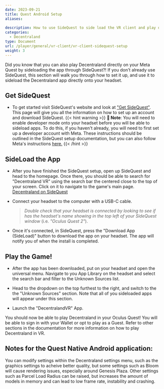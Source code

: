 ```yaml
---
date: 2023-09-21
title: Quest Android Setup
aliases:
 
description: How to use SideQuest to side load the VR client and play directly on the headset.
categories:
  - Decentraland
type: Document
url: /player/general/vr-client/vr-client-sidequest-setup
weight: 3
---
```


Did you know that you can also play Decentraland directly on your Meta Quest by sideloading the app through SideQuest?! If you don't already use SideQuest, this section will walk you through how to set it up, and use it to sideload the Decentraland app directly onto your headset.

## Get SideQuest

 - To get started visit SideQuest's website and look at ["Get SideQuest"](https://sidequestvr.com/setup-howto). This page will give you all the information on how to set up an account and download SideQuest. 
 {{< hint warning >}}
 **📔 Note**:  You will need to enable developer mode onto your headset before you will be able to sideload apps. To do this, if you haven't already, you will need to first set up a developer account with Meta. These instructions should be outlined in the SideQuest setup documentation, but you can also follow Meta's instructions [here.](https://developer.oculus.com/documentation/native/android/mobile-device-setup/)
{{< /hint >}}

## SideLoad the App
- After you have finished the SideQuest setup, open up SideQuest and head to the homepage. Once there, you should be able to search for "Decentraland VR" using the search bar the centered close to the top of your screen. Click on it to navigate to the game's main page.
  [Decentraland on SideQuest](https://sidequestvr.com/app/11626/decentraland-vr)
- Connect your headset to the computer with a USB-C cable. 
     > *Double check that your headset is connected by looking to see if has the headset's name showing in the top left of your SideQuest window* (i.e. *"Oculus Quest 2"*). 

- Once it's connected, in SideQuest, press the "Download App (SideLoad)" button to download the app on your headset. The app will notify you of when the install is completed.

## Play the Game!

- After the app has been downloaded, put on your headset and open the universal menu. Navigate to you App Library on the headset and select the search bar and filter to the Unknown Sources list.

- Head to the dropdown on the top furthest to the right, and switch to the the "Unknown Sources" section. Note that all of you sideloaded apps will appear under this section. 

- Launch the "DecentralandVR" App.

You should now be able to play Decentraland in your Oculus Quest! You will be able to sign in with your Wallet or opt to play as a Guest. Refer to other sections in the documentation for more information on how to play Decentraland in VR. 

## Notes for the Quest Native Android application:
You can modify settings within the Decentraland settings menu, such as the graphics settings to acheive better quality, but some settings such as Bloom will cause rendering issues, especially around Genesis Plaza.  Other settings such as Parcel Load Radius can be raised, but increases the amount of models in memory and can lead to low frame rate, instability and crashing.